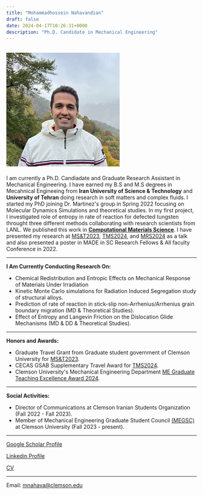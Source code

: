 ```yaml
---
title: "Mohammadhossein Nahavandian"
draft: false
date: 2024-04-17T10:26:31+0000
description: "Ph.D. Candidate in Mechanical Engineering"
---
```

![](IMG_73032.jpg)
---

I am currently a Ph.D. Candiadate and Graduate Research Assistant in Mechanical Engineering. I have earned my B.S and M.S degrees in Mecahnical Engineeing from **Iran University of Science & Technology** and **University of Tehran** doing research in soft matters and complex fluids. I started my PhD joining Dr. Martinez's group in Spring 2022 focusing on Molecular Dynamics Simulations and theoretical studies. In my first project, I investigated role of entropy in rate of reaction for defected tungsten throught three different methods collaborating with research scientists from LANL. We published this work in [**Computational Materials Science**](https://doi.org/10.1016/j.commatsci.2024.112954). I have presented my research at [MS&T2023](https://www.tms.org/TMS2023/TMS2023/Default.aspx), [TMS2024](https://www.tms.org/TMS2024/TMS2024/Default.aspx), and [MRS2024](https://www.mrs.org/meetings-events/annual-meetings/archive/meeting/presentations/view/2024-fall-meeting/2024-fall-meeting-4136437) as a talk and also presented a poster in MADE in SC Research Fellows & All faculty Conference in 2022.

---
**I Am Currently Conducting Research On:**

- Chemical Redistribution and Entropic Effects on Mechanical Response of Materials Under Irradiation 
- Kinetic Monte Carlo simulations for Radiation Induced Segregation study of structural alloys.
- Prediction of rate of reaction in stick-slip non-Arrhenius/Arrhenius grain boundary migration (MD & Theoretical Studies).
- Effect of Entropy and Langevin Friction on the Dislocation Glide Mechanisms (MD & DD & Theoretical Studies).

---
**Honors and Awards:**
- Graduate Travel Grant from Graduate student government of Clemson University for [MS&T2023](https://www.tms.org/TMS2023/TMS2023/Default.aspx).
- CECAS GSAB Supplementary Travel Award for [TMS2024](https://www.tms.org/TMS2024/TMS2024/Default.aspx).
- Clemson University's Mechanical Engineering Department [ME Graduate Teaching Excellence Award 2024](MEExcellenceAward2024.jpg).
---

**Social Activities:**
- Director of Communications at Clemson Iranian Students Organization (Fall 2022 - Fall 2023).
- Member of Mechanical Engineering Graduate Student Council [(MEGSC)](https://www.clemson.edu/cecas/departments/me/academics/graduate/megsc.html) at Clemson University (Fall 2023 - present).

---
[Google Scholar Profile](https://scholar.google.com/citations?user=QivkGJoAAAAJ&hl=en)

[Linkedin Profile](https://www.linkedin.com/in/mohammadhossein-nahavandian) 

[CV](CV.pdf) 



---
Email: mnahava@clemson.edu
